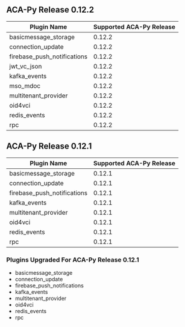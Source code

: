 ## ACA-Py Release 0.12.2

| Plugin Name | Supported ACA-Py Release |
| --- | --- |
|basicmessage_storage | 0.12.2|
|connection_update | 0.12.2|
|firebase_push_notifications | 0.12.2|
|jwt_vc_json | 0.12.2|
|kafka_events | 0.12.2|
|mso_mdoc | 0.12.2|
|multitenant_provider | 0.12.2|
|oid4vci | 0.12.2|
|redis_events | 0.12.2|
|rpc | 0.12.2|

## ACA-Py Release 0.12.1

| Plugin Name | Supported ACA-Py Release |
| --- | --- |
|basicmessage_storage | 0.12.1|
|connection_update | 0.12.1|
|firebase_push_notifications | 0.12.1|
|kafka_events | 0.12.1|
|multitenant_provider | 0.12.1|
|oid4vci | 0.12.1|
|redis_events | 0.12.1|
|rpc | 0.12.1|

### Plugins Upgraded For ACA-Py Release 0.12.1

- basicmessage_storage
- connection_update
- firebase_push_notifications
- kafka_events
- multitenant_provider
- oid4vci
- redis_events
- rpc

